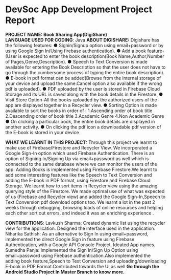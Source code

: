 # DevSoc App Development Project Report
**PROJECT NAME: Book Sharing App(DigiShare)**<br />
**LANGUAGE USED FOR CODING**: Java
**ABOUT DIGISHARE:**
Digishare has the following features:
● Signin/Signup option using email+password or by using Google Sign
In(Using firebase authentication).
● Add a book feature-(User is expected to enter the book
description(Book Name,Author,Number of Pages,Genre,Description).
● Speech to Text Conversion is made available for entering the Book
Description so that the user does not have to go through the
cumbersome process of typing the entire book description).
● E-book in pdf format can be added(Browse from the internal storage
of your device and upload the same.Cancel option also available if
the wrong pdf is uploaded).
● PDF uploaded by the user is stored in Firebase Cloud Storage and its
URL is saved along with the book details in the Firestore.
● Visit Store Option-All the books uploaded by the authorized users of
the app are displayed together in a Recycler view.
● Sorting Option is made available to sort the books in order of :
1.Ascending order of book title
2.Descending order of book title
3.Academic Genre
4.Non Academic Genre
● On clicking a particular book, the entire book details are displayed in
another activity.
● On clicking the pdf icon a downloadable pdf version of the E-book is
stored in your device

**WHAT WE LEARNT IN THIS PROJECT:**
Through this project we learnt to make use of Firebase/Firestore and
Recycler View. We incorporated a Google Sign-In option which used
Firebase Authentication. There is an option of Signing In/Signing Up via
email+password as well which is connected to the same database where
we can monitor the users of the app.
Adding Books is implemented using Firebase Firestore.We learnt to add
some interesting features like the Speech to Text Conversion and adding
the E-book in PDF format, using Firestore and Firebase Cloud Storage.
We learnt how to sort items in Recycler view using the amazing querying
style of the Firestore.
We made optimal use of what was expected of us (Firebase and Recycler
view) and added the Google Sign-In,Speech to Text Conversion pdf
download options too.
We learnt a lot in the past 2 weeks through debugging, browsing loads of
online resources and helping each other sort out errors, and indeed it was
an enriching experience .

**CONTRIBUTIONS**:
Lavkush Sharma: Created dynamic list using the recycler view for the
application. Designed the interface used in the application.
Niharika Sathish: As an alternative to Sign In using email+password,
implemented the direct Google Sign in feature using Firebase
Authentication, with a Google API Console Project. Ideated App names.
Sumedha Panja: Implemented the Sign In/Sign Up Option using
email+password using Firebase authentication.Also implemented the
adding book feature,Speech to Text Conversion and
uploading/downloading E-book in PDF Format.Contributed towards the UI
as well
**Go through the Android Studio Project In Master Branch to know more.**
